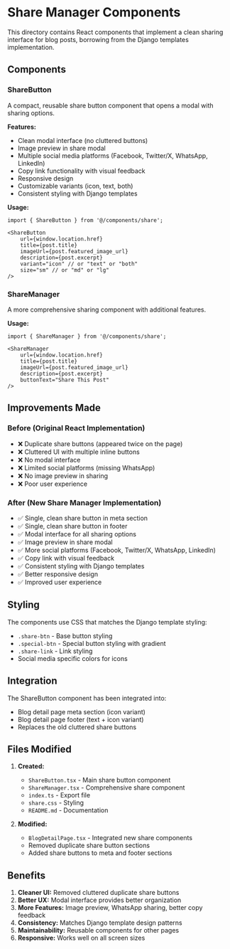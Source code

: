 # Share Manager Components

This directory contains React components that implement a clean sharing interface for blog posts, borrowing from the Django templates implementation.

## Components

### ShareButton
A compact, reusable share button component that opens a modal with sharing options.

**Features:**
- Clean modal interface (no cluttered buttons)
- Image preview in share modal
- Multiple social media platforms (Facebook, Twitter/X, WhatsApp, LinkedIn)
- Copy link functionality with visual feedback
- Responsive design
- Customizable variants (icon, text, both)
- Consistent styling with Django templates

**Usage:**
```tsx
import { ShareButton } from '@/components/share';

<ShareButton
    url={window.location.href}
    title={post.title}
    imageUrl={post.featured_image_url}
    description={post.excerpt}
    variant="icon" // or "text" or "both"
    size="sm" // or "md" or "lg"
/>
```

### ShareManager
A more comprehensive sharing component with additional features.

**Usage:**
```tsx
import { ShareManager } from '@/components/share';

<ShareManager
    url={window.location.href}
    title={post.title}
    imageUrl={post.featured_image_url}
    description={post.excerpt}
    buttonText="Share This Post"
/>
```

## Improvements Made

### Before (Original React Implementation)
- ❌ Duplicate share buttons (appeared twice on the page)
- ❌ Cluttered UI with multiple inline buttons
- ❌ No modal interface
- ❌ Limited social platforms (missing WhatsApp)
- ❌ No image preview in sharing
- ❌ Poor user experience

### After (New Share Manager Implementation)
- ✅ Single, clean share button in meta section
- ✅ Single, clean share button in footer
- ✅ Modal interface for all sharing options
- ✅ Image preview in share modal
- ✅ More social platforms (Facebook, Twitter/X, WhatsApp, LinkedIn)
- ✅ Copy link with visual feedback
- ✅ Consistent styling with Django templates
- ✅ Better responsive design
- ✅ Improved user experience

## Styling

The components use CSS that matches the Django template styling:
- `.share-btn` - Base button styling
- `.special-btn` - Special button styling with gradient
- `.share-link` - Link styling
- Social media specific colors for icons

## Integration

The ShareButton component has been integrated into:
- Blog detail page meta section (icon variant)
- Blog detail page footer (text + icon variant)
- Replaces the old cluttered share buttons

## Files Modified

1. **Created:**
   - `ShareButton.tsx` - Main share button component
   - `ShareManager.tsx` - Comprehensive share component
   - `index.ts` - Export file
   - `share.css` - Styling
   - `README.md` - Documentation

2. **Modified:**
   - `BlogDetailPage.tsx` - Integrated new share components
   - Removed duplicate share button sections
   - Added share buttons to meta and footer sections

## Benefits

1. **Cleaner UI:** Removed cluttered duplicate share buttons
2. **Better UX:** Modal interface provides better organization
3. **More Features:** Image preview, WhatsApp sharing, better copy feedback
4. **Consistency:** Matches Django template design patterns
5. **Maintainability:** Reusable components for other pages
6. **Responsive:** Works well on all screen sizes
